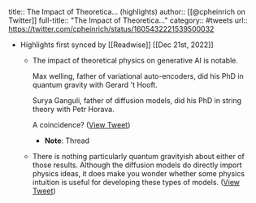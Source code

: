 title:: The Impact of Theoretica... (highlights)
author:: [[@cpheinrich on Twitter]]
full-title:: "The Impact of Theoretica..."
category:: #tweets
url:: https://twitter.com/cpheinrich/status/1605432221539500032

- Highlights first synced by [[Readwise]] [[Dec 21st, 2022]]
	- The impact of theoretical physics on generative AI is notable. 
	  
	  Max welling, father of variational auto-encoders, did his PhD in quantum gravity with Gerard 't Hooft.
	  
	  Surya Ganguli, father of diffusion models, did his PhD in string theory with Petr Horava.
	  
	  A coincidence? ([View Tweet](https://twitter.com/cpheinrich/status/1605432221539500032))
		- **Note**: Thread
	- There is nothing particularly quantum gravityish about either of those results. Although the diffusion models do directly import physics ideas, it does make you wonder whether some physics intuition is useful for developing these types of models. ([View Tweet](https://twitter.com/cpheinrich/status/1605432771882520576))